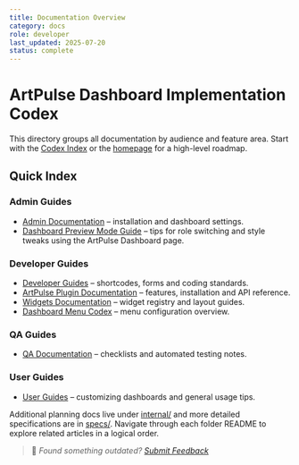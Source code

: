 ```yaml
---
title: Documentation Overview
category: docs
role: developer
last_updated: 2025-07-20
status: complete
---
```


# ArtPulse Dashboard Implementation Codex

This directory groups all documentation by audience and feature area. Start with the [Codex Index](./codex_index.md) or the [homepage](./index.md) for a high-level roadmap.

## Quick Index

### Admin Guides
- [Admin Documentation](admin/README.md) – installation and dashboard settings.
- [Dashboard Preview Mode Guide](dashboard-preview-mode-guide.md) – tips for role switching and style tweaks using the ArtPulse Dashboard page.

### Developer Guides
- [Developer Guides](developer/README.md) – shortcodes, forms and coding standards.
- [ArtPulse Plugin Documentation](ArtPulse_Plugin_Documentation.md) – features, installation and API reference.
- [Widgets Documentation](widgets/README.md) – widget registry and layout guides.
- [Dashboard Menu Codex](dashboard-menu-codex.md) – menu configuration overview.

### QA Guides
- [QA Documentation](qa/README.md) – checklists and automated testing notes.

### User Guides
- [User Guides](user/README.md) – customizing dashboards and general usage tips.

Additional planning docs live under [internal/](internal/) and more detailed specifications are in [specs/](specs/). Navigate through each folder README to explore related articles in a logical order.

> 💬 *Found something outdated? [Submit Feedback](feedback.md)*
